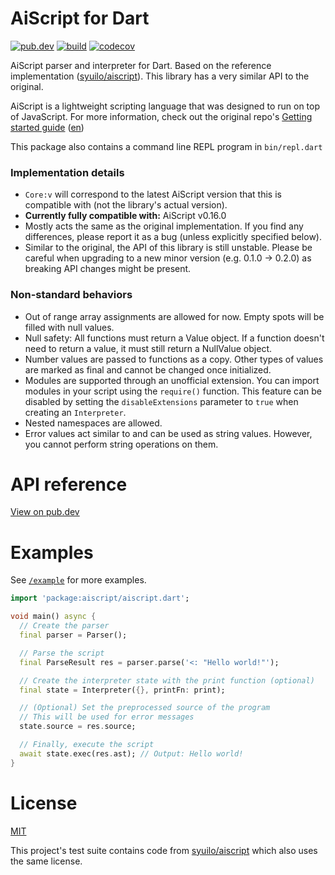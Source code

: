 # AiScript for Dart

[![pub.dev](https://img.shields.io/pub/v/aiscript.svg)](https://pub.dev/packages/aiscript)
[![build](https://github.com/LeadRDRK/aiscript-dart/actions/workflows/dart.yml/badge.svg)](https://github.com/LeadRDRK/aiscript-dart/actions/workflows/dart.yml)
[![codecov](https://codecov.io/gh/LeadRDRK/aiscript-dart/branch/main/graph/badge.svg?token=DPVQPA9XOB)](https://codecov.io/gh/LeadRDRK/aiscript-dart)

AiScript parser and interpreter for Dart. Based on the reference implementation ([syuilo/aiscript](https://github.com/syuilo/aiscript)). This library has a very similar API to the original.

AiScript is a lightweight scripting language that was designed to run on top of JavaScript. For more information, check out the original repo's [Getting started guide](https://github.com/syuilo/aiscript/blob/master/docs/get-started.md) ([en](https://github.com/syuilo/aiscript/blob/master/translations/en/docs/get-started.md))

This package also contains a command line REPL program in `bin/repl.dart`

### Implementation details
- `Core:v` will correspond to the latest AiScript version that this is compatible with (not the library's actual version).
- **Currently fully compatible with:** AiScript v0.16.0
- Mostly acts the same as the original implementation. If you find any differences, please report it as a bug (unless explicitly specified below).
- Similar to the original, the API of this library is still unstable. Please be careful when upgrading to a new minor version (e.g. 0.1.0 -> 0.2.0) as breaking API changes might be present.

### Non-standard behaviors
- Out of range array assignments are allowed for now. Empty spots will be filled with null values.
- Null safety: All functions must return a Value object. If a function doesn't need to return a value, it must still return a NullValue object.
- Number values are passed to functions as a copy. Other types of values are marked as final and cannot be changed once initialized.
- Modules are supported through an unofficial extension. You can import modules in your script using the `require()` function. This feature can be disabled by setting the `disableExtensions` parameter to `true` when creating an `Interpreter`.
- Nested namespaces are allowed.
- Error values act similar to and can be used as string values. However, you cannot perform string operations on them.

# API reference
[View on pub.dev](https://pub.dev/documentation/aiscript/latest/)

# Examples
See [`/example`](https://github.com/LeadRDRK/aiscript-dart/tree/main/example) for more examples.
```dart
import 'package:aiscript/aiscript.dart';

void main() async {
  // Create the parser
  final parser = Parser();

  // Parse the script
  final ParseResult res = parser.parse('<: "Hello world!"');

  // Create the interpreter state with the print function (optional)
  final state = Interpreter({}, printFn: print);

  // (Optional) Set the preprocessed source of the program
  // This will be used for error messages
  state.source = res.source;

  // Finally, execute the script
  await state.exec(res.ast); // Output: Hello world!
}
```
# License
[MIT](LICENSE)

This project's test suite contains code from [syuilo/aiscript](https://github.com/syuilo/aiscript) which also uses the same license.